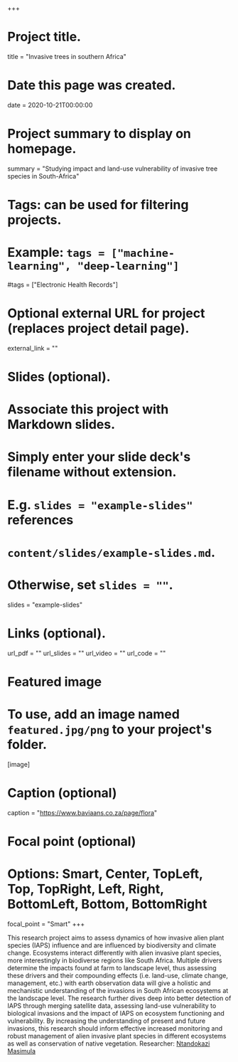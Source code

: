 +++
# Project title.
title = "Invasive trees in southern Africa"

# Date this page was created.
date = 2020-10-21T00:00:00

# Project summary to display on homepage.
summary = "Studying impact and land-use vulnerability of invasive tree species in South-Africa"

# Tags: can be used for filtering projects.
# Example: `tags = ["machine-learning", "deep-learning"]`
#tags = ["Electronic Health Records"]

# Optional external URL for project (replaces project detail page).
external_link = ""

# Slides (optional).
#   Associate this project with Markdown slides.
#   Simply enter your slide deck's filename without extension.
#   E.g. `slides = "example-slides"` references 
#   `content/slides/example-slides.md`.
#   Otherwise, set `slides = ""`.
slides = "example-slides"

# Links (optional).
url_pdf = ""
url_slides = ""
url_video = ""
url_code = ""


# Featured image
# To use, add an image named `featured.jpg/png` to your project's folder. 
[image]
  # Caption (optional)
   caption = "https://www.baviaans.co.za/page/flora"
  
  # Focal point (optional)
  # Options: Smart, Center, TopLeft, Top, TopRight, Left, Right, BottomLeft, Bottom, BottomRight
  focal_point = "Smart"
+++

This research project aims to assess dynamics of how invasive alien plant species (IAPS) influence and are influenced by biodiversity and climate change. Ecosystems interact differently with alien invasive plant species, more interestingly in biodiverse regions like South Africa. Multiple drivers determine the impacts found at farm to landscape level, thus assessing these drivers and their compounding effects (i.e. land-use, climate change, management, etc.) with earth observation data will give a holistic and mechanistic understanding of the invasions in South African ecosystems at the landscape level. The research further dives deep into better detection of IAPS through merging satellite data, assessing land-use vulnerability to biological invasions and the impact of IAPS on ecosystem functioning and vulnerability. By increasing the understanding of present and future invasions, this research should inform effective increased monitoring and robust management of alien invasive plant species in different ecosystems as well as conservation of native vegetation.
Researcher: [Ntandokazi Masimula](/author/ntandokazi-masimula/)
